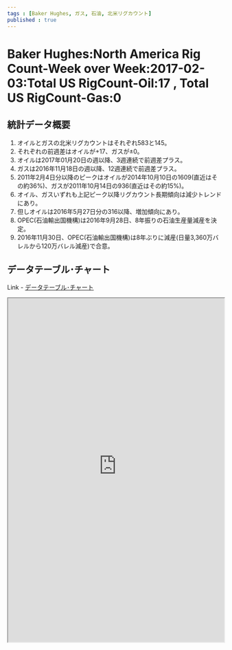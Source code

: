 ```yaml
--- 
tags : [Baker Hughes, ガス, 石油, 北米リグカウント] 
published : true
---
```

# Baker Hughes:North America Rig Count-Week over Week:2017-02-03:Total US RigCount-Oil:17 , Total US RigCount-Gas:0
## 統計データ概要
1. オイルとガスの北米リグカウントはそれぞれ583と145。
1. それぞれの前週差はオイルが+17、ガスが±0。
1. オイルは2017年01月20日の週以降、3週連続で前週差プラス。
1. ガスは2016年11月18日の週以降、12週連続で前週差プラス。
1. 2011年2月4日分以降のピークはオイルが2014年10月10日の1609(直近はその約36%)、ガスが2011年10月14日の936(直近はその約15%)。
1. オイル、ガスいずれも上記ピーク以降リグカウント長期傾向は減少トレンドにあり。
1. 但しオイルは2016年5月27日分の316以降、増加傾向にあり。
1. OPEC(石油輸出国機構)は2016年9月28日、8年振りの石油生産量減産を決定。
1. 2016年11月30日、OPEC(石油輸出国機構)は8年ぶりに減産(日量3,360万バレルから120万バレル減産)で合意。

	
## データテーブル･チャート
Link - [データテーブル･チャート](http://knowledgevault.saecanet.com/charts/am-consulting.co.jp-NorthAmericaRigCount.html)
<iframe src="http://knowledgevault.saecanet.com/charts/am-consulting.co.jp-NorthAmericaRigCount.html" width="100%" height="800px"></iframe>